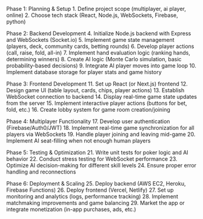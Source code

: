 Phase 1: Planning & Setup
	1.	Define project scope (multiplayer, ai player, online)
	2.	Choose tech stack (React, Node.js, WebSockets, Firebase, python)

Phase 2: Backend Development
	4.	Initialize Node.js backend with Express and WebSockets (Socket.io)
	5.	Implement game state management (players, deck, community cards, betting rounds)
	6.	Develop player actions (call, raise, fold, all-in)
	7.	Implement hand evaluation logic (ranking hands, determining winners)
	8.	Create AI logic (Monte Carlo simulation, basic probability-based decisions)
	9.	Integrate AI player moves into game loop
	10.	Implement database storage for player stats and game history

Phase 3: Frontend Development
	11.	Set up React (or Next.js) frontend
	12.	Design game UI (table layout, cards, chips, player actions)
	13.	Establish WebSocket connection to backend
	14.	Display real-time game state updates from the server
	15.	Implement interactive player actions (buttons for bet, fold, etc.)
	16.	Create lobby system for game room creation/joining

Phase 4: Multiplayer Functionality
	17.	Develop user authentication (Firebase/Auth0/JWT)
	18.	Implement real-time game synchronization for all players via WebSockets
	19.	Handle player joining and leaving mid-game
	20.	Implement AI seat-filling when not enough human players

Phase 5: Testing & Optimization
	21.	Write unit tests for poker logic and AI behavior
	22.	Conduct stress testing for WebSocket performance
	23.	Optimize AI decision-making for different skill levels
	24.	Ensure proper error handling and reconnections

Phase 6: Deployment & Scaling
	25.	Deploy backend (AWS EC2, Heroku, Firebase Functions)
	26.	Deploy frontend (Vercel, Netlify)
	27.	Set up monitoring and analytics (logs, performance tracking)
	28.	Implement matchmaking improvements and game balancing
	29.	Market the app or integrate monetization (in-app purchases, ads, etc.)
